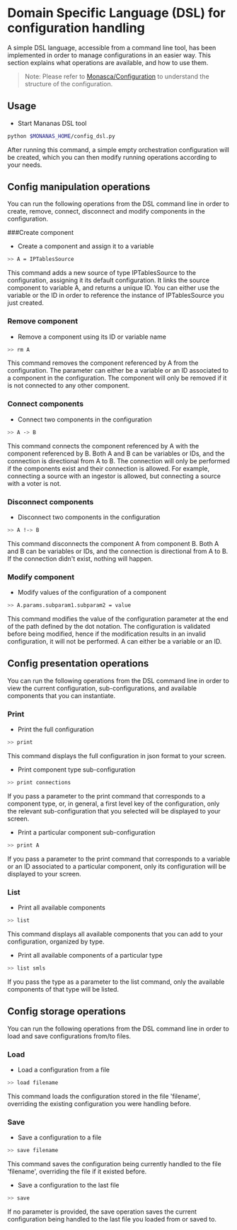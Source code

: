 # Domain Specific Language (DSL) for configuration handling

A simple DSL language, accessible from a command line tool, has been implemented
in order to manage configurations in an easier way. This section explains what
operations are available, and how to use them.

> Note: Please refer to [Monasca/Configuration](configuration.md) to understand the structure of the configuration.

## Usage

* Start Mananas DSL tool
```bash
python $MONANAS_HOME/config_dsl.py
```
After running this command, a simple empty orchestration configuration will be created,
which you can then modify running operations according to your needs.

## Config manipulation operations
You can run the following operations from the DSL command line in order to create, remove, connect, disconnect and modify components in the configuration.

###Create component
* Create a component and assign it to a variable
```bash
>> A = IPTablesSource
```
This command adds a new source of type IPTablesSource to the configuration, assigning it
its default configuration. It links the source component to variable A, and returns a unique ID.
You can either use the variable or the ID in order to reference the instance of IPTablesSource
you just created.

### Remove component
* Remove a component using its ID or variable name
```bash
>> rm A
```
This command removes the component referenced by A from the configuration.
The parameter can either be a variable or an ID associated to a component
in the configuration.
The component will only be removed if it is not connected to any other component.

### Connect components
* Connect two components in the configuration
```bash
>> A -> B
```
This command connects the component referenced by A with the component referenced
by B. Both A and B can be variables or IDs, and the connection is directional from A to B.
The connection will only be performed if the components exist and their connection is allowed.
For example, connecting a source with an ingestor is allowed, but connecting a source with a voter is not.

### Disconnect components
* Disconnect two components in the configuration
```bash
>> A !-> B
```
This command disconnects the component A from component B. Both A and B can be variables or IDs, and the connection is directional from A to B.
If the connection didn't exist, nothing will happen.

### Modify component
* Modify values of the configuration of a component
```bash
>> A.params.subparam1.subparam2 = value
```
This command modifies the value of the configuration parameter at the end of the path defined by the dot notation.
The configuration is validated before being modified, hence if the modification results in an invalid configuration,
it will not be performed.
A can either be a variable or an ID.

## Config presentation operations
You can run the following operations from the DSL command line in order to view the current configuration, sub-configurations, and available components that you can instantiate.

### Print

* Print the full configuration
```bash
>> print
```
This command displays the full configuration in json format to your screen.

* Print component type sub-configuration
```bash
>> print connections
```
If you pass a parameter to the print command that corresponds to a component type, or, in general, a first level key of the configuration, only the relevant sub-configuration that you selected will be displayed to your screen.

* Print a particular component sub-configuration
```bash
>> print A
```
If you pass a parameter to the print command that corresponds to a variable or an ID associated to a particular component, only its configuration will be displayed to your screen.

### List

* Print all available components
```bash
>> list
```
This command displays all available components that you can add to your configuration, organized by type.

* Print all available components of a particular type
```bash
>> list smls
```
If you pass the type as a parameter to the list command, only the available components of that type will be listed.

## Config storage operations
You can run the following operations from the DSL command line in order to load and save configurations from/to files.

### Load

* Load a configuration from a file
```bash
>> load filename
```
This command loads the configuration stored in the file 'filename', overriding the existing configuration you were handling before.

### Save

* Save a configuration to a file
```bash
>> save filename
```
This command saves the configuration being currently handled to the file 'filename', overriding the file if it existed before.

* Save a configuration to the last file
```bash
>> save
```
If no parameter is provided, the save operation saves the current configuration being handled to the last file you loaded from or saved to.
